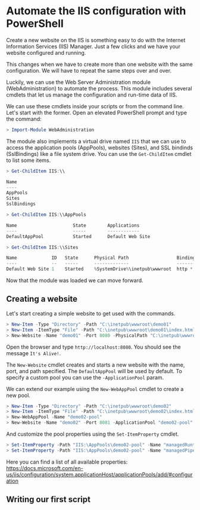 # Automate the IIS configuration with PowerShell

Create a new website on the IIS is something easy to do with the Internet Information Services (IIS) Manager. Just a few clicks and we have your website configured and running.

This changes when we have to create more than one website with the same configuration. We will have to repeat the same steps over and over.

Luckily, we can use the Web Server Administration module (WebAdministration) to automate the process. This module includes several cmdlets that let us manage the configuration and run-time data of IIS.

We can use these cmdlets inside your scripts or from the command line. Let's start with the former. Open an elevated PowerShell prompt and type the command:

```powershell
> Import-Module WebAdministration
```

The module also implements a virtual drive named `IIS` that we can use to access the application pools (AppPools), websites (Sites), and SSL bindinds (SslBindings) like a file system drive. You can use the `Get-ChildItem` cmdlet to list some items.

```powershell
> Get-ChildItem IIS:\\

Name
----
AppPools
Sites
SslBindings

> Get-ChildItem IIS:\\AppPools

Name                     State        Applications
----                     -----        ------------
DefaultAppPool           Started      Default Web Site

> Get-ChildItem IIS:\\Sites

Name             ID   State      Physical Path                  Bindings
----             --   -----      -------------                  --------
Default Web Site 1    Started    %SystemDrive%\inetpub\wwwroot  http *:80:
```

Now that the module was loaded we can move forward.

## Creating a website

Let's start creating a simple website to get used with the commands.

```powershell
> New-Item -Type "Directory" -Path "C:\inetpub\wwwroot\demo01"
> New-Item -ItemType "File" -Path "C:\inetpub\wwwroot\demo01\index.html" -Value "It's Alive!"
> New-Website -Name "demo01" -Port 8080 -PhysicalPath "C:\inetpub\wwwroot\demo01"
```

Open the browser and type `http://localhost:8080`. You should see the message `It's Alive!`.

The `New-Website` cmdlet creates and starts a new website with the name, port, and path specified. The `DefaultAppPool` will be used by default. To specify a custom pool you can use the `-ApplicationPool` param.

We can extend our example using the `New-WebAppPool` cmdlet to create a new pool.

```powershell
> New-Item -Type "Directory" -Path "C:\inetpub\wwwroot\demo02"
> New-Item -ItemType "File" -Path "C:\inetpub\wwwroot\demo02\index.html" -Value "It's Alive!"
> New-WebAppPool -Name "demo02-pool"
> New-Website -Name "demo02" -Port 8081 -ApplicationPool "demo02-pool" -PhysicalPath "C:\inetpub\wwwroot\demo02"
```

And customize the pool properties using the `Set-ItemProperty` cmdlet.

```powershell
> Set-ItemProperty -Path "IIS:\AppPools\demo02-pool" -Name "managedRuntimeVersion" -Value "v4.0"
> Set-ItemProperty -Path "IIS:\AppPools\demo02-pool" -Name "managedPipelineMode" -Value "Integrated"
```

Here you can find a list of all available properties: https://docs.microsoft.com/en-us/iis/configuration/system.applicationHost/applicationPools/add/#configuration

## Writing our first script

